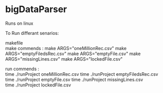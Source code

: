 # bigDataParser


Runs on linux


To Run differant senarios:


makefile	
make commends :	
make ARGS="oneMillionRec.csv"
make ARGS="emptyFiledsRec.csv"
make ARGS="emptyFile.csv"
make ARGS="missingLines.csv"
make ARGS="lockedFile.csv"

run commends :	
time ./runProject oneMillionRec.csv
time ./runProject emptyFiledsRec.csv	
time ./runProject emptyFile.csv	
time ./runProject missingLines.csv	
time ./runProject lockedFile.csv	
